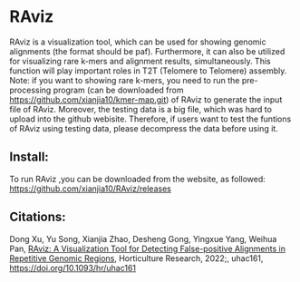 # RAviz
RAviz is a visualization tool, which can be used for showing genomic alignments (the format should be paf). Furthermore, it can also be utilized for visualizing rare k-mers and alignment results, simultaneously. This function will play important roles in T2T (Telomere to Telomere) assembly. 
Note: 
if you want to showing rare k-mers, you need to run the pre-processing program (can be downloaded from https://github.com/xianjia10/kmer-map.git) of RAviz to generate the input file of RAviz. Moreover, the testing data is a big file, which was hard to upload into the github webisite. Therefore, if users want to test the funtions of RAviz using testing data, please decompress the data before using it.

## Install:

To run RAviz ,you can be downloaded from the website, as followed:
https://github.com/xianjia10/RAviz/releases

## Citations:
Dong Xu, Yu Song, Xianjia Zhao, Desheng Gong, Yingxue Yang, Weihua Pan, [RAviz: A Visualization Tool for Detecting False-positive Alignments in Repetitive Genomic Regions](https://doi.org/10.1093/hr/uhac161), Horticulture Research, 2022;, uhac161, https://doi.org/10.1093/hr/uhac161